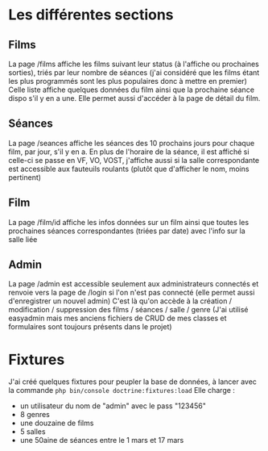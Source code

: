 # Les différentes sections

## Films
La page /films affiche les films suivant leur status (à l'affiche ou prochaines sorties), triés par leur nombre de séances (j'ai considéré que les films étant les plus programmés sont les plus populaires donc à mettre en premier)
Celle liste affiche quelques données du film ainsi que la prochaine séance dispo s'il y en a une.
Elle permet aussi d'accéder à la page de détail du film.

## Séances
La page /seances affiche les séances des 10 prochains jours pour chaque film, par jour, s'il y en a.
En plus de l'horaire de la séance, il est affiché si celle-ci se passe en VF, VO, VOST, j'affiche aussi si la salle correspondante est accessible aux fauteuils roulants (plutôt que d'afficher le nom, moins pertinent)

## Film
La page /film/id affiche les infos données sur un film ainsi que toutes les prochaines séances correspondantes (triées par date) avec l'info sur la salle liée

## Admin
La page /admin est accessible seulement aux administrateurs connectés et renvoie vers la page de /login si l'on n'est pas connecté (elle permet aussi d'enregistrer un nouvel admin)
C'est là qu'on accède à la création / modification / suppression des films / séances / salle / genre
(J'ai utilisé easyadmin mais mes anciens fichiers de CRUD de mes classes et formulaires sont toujours présents dans le projet)

# Fixtures

J'ai créé quelques fixtures pour peupler la base de données, à lancer avec la commande `php bin/console doctrine:fixtures:load`
Elle charge :
- un utilisateur du nom de "admin" avec le pass "123456"
- 8 genres
- une douzaine de films
- 5 salles
- une 50aine de séances entre le 1 mars et 17 mars
